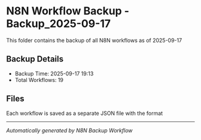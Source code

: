 # N8N Workflow Backup -Backup_2025-09-17

This folder contains the backup of all N8N workflows as of 2025-09-17

## Backup Details
- Backup Time: 2025-09-17 19:13
- Total Workflows: 19

## Files
Each workflow is saved as a separate JSON file with the format

---
*Automatically generated by N8N Backup Workflow*
